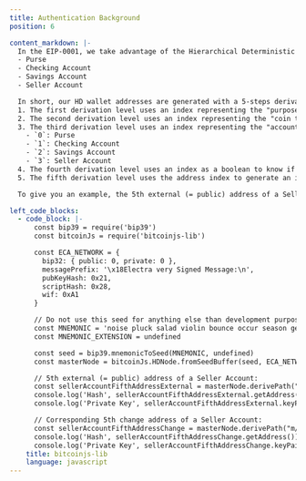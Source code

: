 ```yaml
---
title: Authentication Background
position: 6

content_markdown: |-
  In the EIP-0001, we take advantage of the Hierarchical Deterministic Wallet addresses generation to define 4 accounts category:
  - Purse
  - Checking Account
  - Savings Account
  - Seller Account

  In short, our HD wallet addresses are generated with a 5-steps derivation process of a Master Node private key:
  1. The first derivation level uses an index representing the "purpose" for this chain. We always use the index `44'`.
  2. The second derivation level uses an index representing the "coin type" for this chain. We always use the index `0'`.
  3. The third derivation level uses an index representing the "account" for this chain. We use these indexes like this:
    - `0`: Purse
    - `1`: Checking Account
    - `2`: Savings Account
    - `3`: Seller Account
  4. The fourth derivation level uses an index as a boolean to know if this chain is reserved for change addresses or not. We use `0` for an external addresses chain and `1` for a change addresses chain.
  5. The fifth derivation level uses the address index to generate an infinite pre-determined number of addresses for this specific chain.

  To give you an example, the 5th external (= public) address of a Seller Account and its corresponding change address will be generated like this:

left_code_blocks:
  - code_block: |-
      const bip39 = require('bip39')
      const bitcoinJs = require('bitcoinjs-lib')

      const ECA_NETWORK = {
        bip32: { public: 0, private: 0 },
        messagePrefix: '\x18Electra very Signed Message:\n',
        pubKeyHash: 0x21,
        scriptHash: 0x28,
        wif: 0xA1
      }

      // Do not use this seed for anything else than development purposes !
      const MNEMONIC = 'noise pluck salad violin bounce occur season genius wage tool beyond arrive seven evidence logic erupt siren stadium sister observe upper detect juice transfer'
      const MNEMONIC_EXTENSION = undefined

      const seed = bip39.mnemonicToSeed(MNEMONIC, undefined)
      const masterNode = bitcoinJs.HDNode.fromSeedBuffer(seed, ECA_NETWORK)

      // 5th external (= public) address of a Seller Account:
      const sellerAccountFifthAddressExternal = masterNode.derivePath("m/$44'/0'/3/0/5")
      console.log('Hash', sellerAccountFifthAddressExternal.getAddress())
      console.log('Private Key', sellerAccountFifthAddressExternal.keyPair.toWIF())

      // Corresponding 5th change address of a Seller Account:
      const sellerAccountFifthAddressChange = masterNode.derivePath("m/$44'/0'/3/1/5")
      console.log('Hash', sellerAccountFifthAddressChange.getAddress())
      console.log('Private Key', sellerAccountFifthAddressChange.keyPair.toWIF())
    title: bitcoinjs-lib
    language: javascript
---
```

